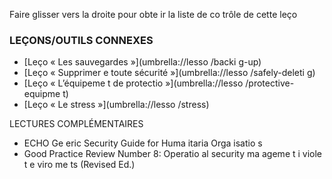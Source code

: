 [Title]: # (Et mai
te
a
t ?)
[Order]: # (6)

Faire glisser vers la droite pour obte
ir la liste de co
trôle de cette leço


### LEÇONS/OUTILS CONNEXES

* [Leço
 « Les sauvegardes »](umbrella://lesso
/backi
g-up)
* [Leço
 « Supprimer e
 toute sécurité »](umbrella://lesso
/safely-deleti
g)
* [Leço
 « L’équipeme
t de protectio
 »](umbrella://lesso
/protective-equipme
t)
* [Leço
 « Le stress »](umbrella://lesso
/stress)

LECTURES COMPLÉMENTAIRES

* ECHO Ge
eric Security Guide for Huma
itaria
 Orga
isatio
s
* Good Practice Review Number 8: Operatio
al security ma
ageme
t i
 viole
t e
viro
me
ts (Revised Ed.)